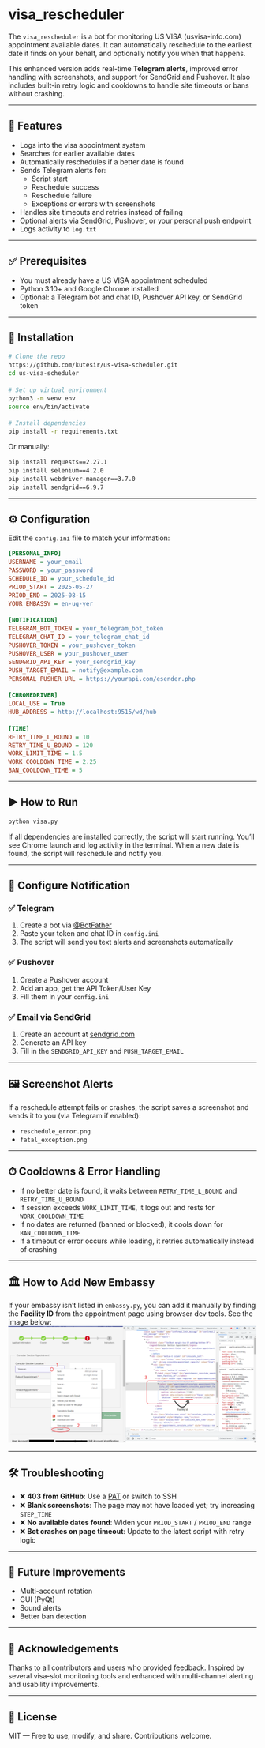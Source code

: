 # visa_rescheduler

The `visa_rescheduler` is a bot for monitoring US VISA (usvisa-info.com) appointment available dates. It can automatically reschedule to the earliest date it finds on your behalf, and optionally notify you when that happens.

This enhanced version adds real-time **Telegram alerts**, improved error handling with screenshots, and support for SendGrid and Pushover. It also includes built-in retry logic and cooldowns to handle site timeouts or bans without crashing.

---

## 🚀 Features
- Logs into the visa appointment system
- Searches for earlier available dates
- Automatically reschedules if a better date is found
- Sends Telegram alerts for:
  - Script start
  - Reschedule success
  - Reschedule failure
  - Exceptions or errors with screenshots
- Handles site timeouts and retries instead of failing
- Optional alerts via SendGrid, Pushover, or your personal push endpoint
- Logs activity to `log.txt`

---

## ✅ Prerequisites
- You must already have a US VISA appointment scheduled
- Python 3.10+ and Google Chrome installed
- Optional: a Telegram bot and chat ID, Pushover API key, or SendGrid token

---

## 🧰 Installation
```bash
# Clone the repo
https://github.com/kutesir/us-visa-scheduler.git
cd us-visa-scheduler

# Set up virtual environment
python3 -m venv env
source env/bin/activate

# Install dependencies
pip install -r requirements.txt
```
Or manually:
```bash
pip install requests==2.27.1
pip install selenium==4.2.0
pip install webdriver-manager==3.7.0
pip install sendgrid==6.9.7
```

---

## ⚙️ Configuration
Edit the `config.ini` file to match your information:
```ini
[PERSONAL_INFO]
USERNAME = your_email
PASSWORD = your_password
SCHEDULE_ID = your_schedule_id
PRIOD_START = 2025-05-27
PRIOD_END = 2025-08-15
YOUR_EMBASSY = en-ug-yer

[NOTIFICATION]
TELEGRAM_BOT_TOKEN = your_telegram_bot_token
TELEGRAM_CHAT_ID = your_telegram_chat_id
PUSHOVER_TOKEN = your_pushover_token
PUSHOVER_USER = your_pushover_user
SENDGRID_API_KEY = your_sendgrid_key
PUSH_TARGET_EMAIL = notify@example.com
PERSONAL_PUSHER_URL = https://yourapi.com/esender.php

[CHROMEDRIVER]
LOCAL_USE = True
HUB_ADDRESS = http://localhost:9515/wd/hub

[TIME]
RETRY_TIME_L_BOUND = 10
RETRY_TIME_U_BOUND = 120
WORK_LIMIT_TIME = 1.5
WORK_COOLDOWN_TIME = 2.25
BAN_COOLDOWN_TIME = 5
```

---

## ▶️ How to Run
```bash
python visa.py
```
If all dependencies are installed correctly, the script will start running. You’ll see Chrome launch and log activity in the terminal. When a new date is found, the script will reschedule and notify you.

---

## 🔔 Configure Notification
### ✅ Telegram
1. Create a bot via [@BotFather](https://t.me/BotFather)
2. Paste your token and chat ID in `config.ini`
3. The script will send you text alerts and screenshots automatically

### ✅ Pushover
1. Create a Pushover account
2. Add an app, get the API Token/User Key
3. Fill them in your `config.ini`

### ✅ Email via SendGrid
1. Create an account at [sendgrid.com](https://sendgrid.com)
2. Generate an API key
3. Fill in the `SENDGRID_API_KEY` and `PUSH_TARGET_EMAIL`

---

## 🖼 Screenshot Alerts
If a reschedule attempt fails or crashes, the script saves a screenshot and sends it to you (via Telegram if enabled):
- `reschedule_error.png`
- `fatal_exception.png`

---

## ⏱ Cooldowns & Error Handling
- If no better date is found, it waits between `RETRY_TIME_L_BOUND` and `RETRY_TIME_U_BOUND`
- If session exceeds `WORK_LIMIT_TIME`, it logs out and rests for `WORK_COOLDOWN_TIME`
- If no dates are returned (banned or blocked), it cools down for `BAN_COOLDOWN_TIME`
- If a timeout or error occurs while loading, it retries automatically instead of crashing

---

## 🏛 How to Add New Embassy
If your embassy isn’t listed in `embassy.py`, you can add it manually by finding the **Facility ID** from the appointment page using browser dev tools. See the image below:
![Finding Facility id](./doc/add_embassy.png)

---

## 🛠 Troubleshooting
- ❌ **403 from GitHub**: Use a [PAT](https://github.com/settings/tokens) or switch to SSH
- ❌ **Blank screenshots**: The page may not have loaded yet; try increasing `STEP_TIME`
- ❌ **No available dates found**: Widen your `PRIOD_START` / `PRIOD_END` range
- ❌ **Bot crashes on page timeout**: Update to the latest script with retry logic

---

## 📅 Future Improvements
- Multi-account rotation
- GUI (PyQt)
- Sound alerts
- Better ban detection

---

## 🙏 Acknowledgements
Thanks to all contributors and users who provided feedback. Inspired by several visa-slot monitoring tools and enhanced with multi-channel alerting and usability improvements.

---

## 📄 License
MIT — Free to use, modify, and share. Contributions welcome.
